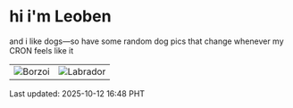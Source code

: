 # hi i'm Leoben

and i like dogs—so have some random dog pics that change whenever my CRON feels like it

|  |  |
|--------|----------|
| ![Borzoi](https://random-dog-vercel.vercel.app/api/random-borzoi?v=1760258881) | ![Labrador](https://random-dog-vercel.vercel.app/api/random-labrador?v=1760258881) |

Last updated: 2025-10-12 16:48 PHT
